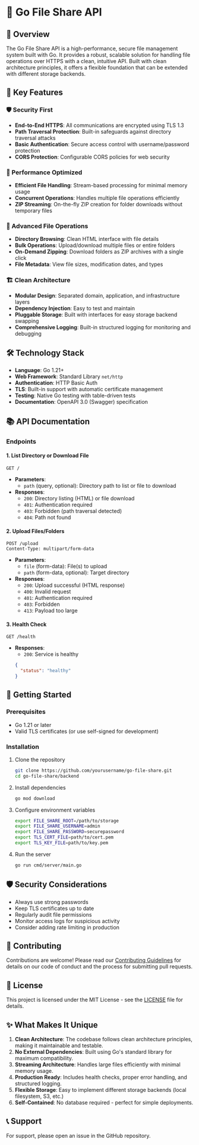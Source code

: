 # 🚀 Go File Share API

## 🌟 Overview

The Go File Share API is a high-performance, secure file management system built with Go. It provides a robust, scalable solution for handling file operations over HTTPS with a clean, intuitive API. Built with clean architecture principles, it offers a flexible foundation that can be extended with different storage backends.

## 🎯 Key Features

### 🛡️ Security First
- **End-to-End HTTPS**: All communications are encrypted using TLS 1.3
- **Path Traversal Protection**: Built-in safeguards against directory traversal attacks
- **Basic Authentication**: Secure access control with username/password protection
- **CORS Protection**: Configurable CORS policies for web security

### 🚀 Performance Optimized
- **Efficient File Handling**: Stream-based processing for minimal memory usage
- **Concurrent Operations**: Handles multiple file operations efficiently
- **ZIP Streaming**: On-the-fly ZIP creation for folder downloads without temporary files

### 📁 Advanced File Operations
- **Directory Browsing**: Clean HTML interface with file details
- **Bulk Operations**: Upload/download multiple files or entire folders
- **On-Demand Zipping**: Download folders as ZIP archives with a single click
- **File Metadata**: View file sizes, modification dates, and types

### 🏗️ Clean Architecture
- **Modular Design**: Separated domain, application, and infrastructure layers
- **Dependency Injection**: Easy to test and maintain
- **Pluggable Storage**: Built with interfaces for easy storage backend swapping
- **Comprehensive Logging**: Built-in structured logging for monitoring and debugging

## 🛠️ Technology Stack

- **Language**: Go 1.21+
- **Web Framework**: Standard Library `net/http`
- **Authentication**: HTTP Basic Auth
- **TLS**: Built-in support with automatic certificate management
- **Testing**: Native Go testing with table-driven tests
- **Documentation**: OpenAPI 3.0 (Swagger) specification

## 📚 API Documentation

### Endpoints

#### 1. List Directory or Download File
```
GET /
```
- **Parameters**:
  - `path` (query, optional): Directory path to list or file to download
- **Responses**:
  - `200`: Directory listing (HTML) or file download
  - `401`: Authentication required
  - `403`: Forbidden (path traversal detected)
  - `404`: Path not found

#### 2. Upload Files/Folders
```
POST /upload
Content-Type: multipart/form-data
```
- **Parameters**:
  - `file` (form-data): File(s) to upload
  - `path` (form-data, optional): Target directory
- **Responses**:
  - `200`: Upload successful (HTML response)
  - `400`: Invalid request
  - `401`: Authentication required
  - `403`: Forbidden
  - `413`: Payload too large

#### 3. Health Check
```
GET /health
```
- **Responses**:
  - `200`: Service is healthy
  ```json
  {
    "status": "healthy"
  }
  ```

## 🚀 Getting Started

### Prerequisites
- Go 1.21 or later
- Valid TLS certificates (or use self-signed for development)

### Installation
1. Clone the repository
   ```bash
   git clone https://github.com/yourusername/go-file-share.git
   cd go-file-share/backend
   ```

2. Install dependencies
   ```bash
   go mod download
   ```

3. Configure environment variables
   ```bash
   export FILE_SHARE_ROOT=/path/to/storage
   export FILE_SHARE_USERNAME=admin
   export FILE_SHARE_PASSWORD=securepassword
   export TLS_CERT_FILE=path/to/cert.pem
   export TLS_KEY_FILE=path/to/key.pem
   ```

4. Run the server
   ```bash
   go run cmd/server/main.go
   ```

## 🛡️ Security Considerations

- Always use strong passwords
- Keep TLS certificates up to date
- Regularly audit file permissions
- Monitor access logs for suspicious activity
- Consider adding rate limiting in production

## 🤝 Contributing

Contributions are welcome! Please read our [Contributing Guidelines](CONTRIBUTING.md) for details on our code of conduct and the process for submitting pull requests.

## 📄 License

This project is licensed under the MIT License - see the [LICENSE](LICENSE) file for details.

## ✨ What Makes It Unique

1. **Clean Architecture**: The codebase follows clean architecture principles, making it maintainable and testable.
2. **No External Dependencies**: Built using Go's standard library for maximum compatibility.
3. **Streaming Architecture**: Handles large files efficiently with minimal memory usage.
4. **Production Ready**: Includes health checks, proper error handling, and structured logging.
5. **Flexible Storage**: Easy to implement different storage backends (local filesystem, S3, etc.)
6. **Self-Contained**: No database required - perfect for simple deployments.

## 📞 Support

For support, please open an issue in the GitHub repository.
